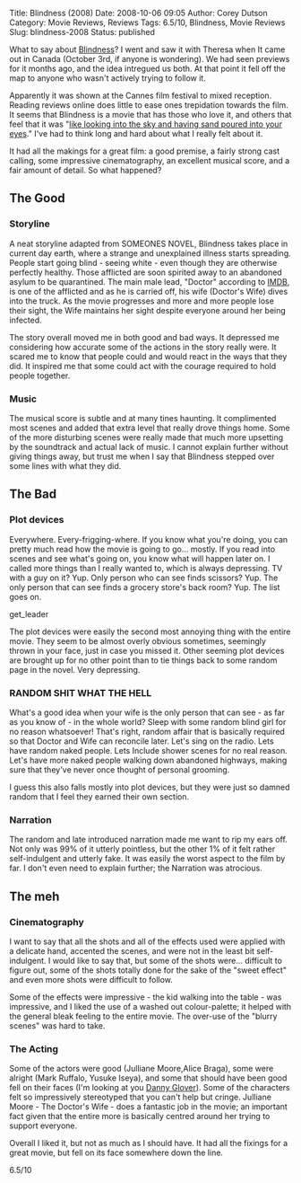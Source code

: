 Title: Blindness (2008)
Date: 2008-10-06 09:05
Author: Corey Dutson
Category: Movie Reviews, Reviews
Tags: 6.5/10, Blindness, Movie Reviews
Slug: blindness-2008
Status: published

What to say about
[Blindness](http://www.blindness-themovie.com/ "Blindness The Movie")? I
went and saw it with Theresa when It came out in Canada (October 3rd, if
anyone is wondering). We had seen previews for it months ago, and the
idea intregued us both. At that point it fell off the map to anyone who
wasn't actively trying to follow it.

Apparently it was shown at the Cannes film festival to mixed reception.
Reading reviews online does little to ease ones trepidation towards the
film. It seems that Blindness is a movie that has those who love it, and
others that feel that it was "<span class="story_body">[like looking
into the sky and having sand poured into your
eyes](http://www.filmthreat.com/index.php?section=reviews&Id=11233 "Blindness: reviewed")."
I've had to think long and hard about what I really felt about
it.</span>

It had all the makings for a great film: a good premise, a fairly strong
cast calling, some impressive cinematography, an excellent musical
score, and a fair amount of detail. So what happened?

<!-- PELICAN_END_SUMMARY -->

The Good
--------

### Storyline

A neat storyline adapted from SOMEONES NOVEL, Blindness takes place in
current day earth, where a strange and unexplained illness starts
spreading. People start going blind - seeing white - even though they
are otherwise perfectly healthy. Those afflicted are soon spirited away
to an abandoned asylum to be quarantined. The main male lead, "Doctor"
according to
[IMDB](http://www.imdb.com/title/tt0861689/ "IMDB: Blindness"), is one
of the afflicted and as he is carried off, his wife (Doctor's Wife)
dives into the truck. As the movie progresses and more and more people
lose their sight, the Wife maintains her sight despite everyone around
her being infected.

The story overall moved me in both good and bad ways. It depressed me
considering how accurate some of the actions in the story really were.
It scared me to know that people could and would react in the ways that
they did. It inspired me that some could act with the courage required
to hold people together.

### Music

The musical score is subtle and at many tines haunting. It complimented
most scenes and added that extra level that really drove things home.
Some of the more disturbing scenes were really made that much more
upsetting by the soundtrack and actual lack of music. I cannot explain
further without giving things away, but trust me when I say that
Blindness stepped over some lines with what they did.

The Bad
-------

### Plot devices

Everywhere. Every-frigging-where. If you know what you're doing, you can
pretty much read how the movie is going to go… mostly. If you read into
scenes and see what's going on, you know what will happen later on. I
called more things than I really wanted to, which is always depressing.
TV with a guy on it? Yup. Only person who can see finds scissors? Yup.
The only person that can see finds a grocery store's back room? Yup. The
list goes on.

get\_leader

The plot devices were easily the second most annoying thing with the
entire movie. They seem to be almost overly obvious sometimes, seemingly
thrown in your face, just in case you missed it. Other seeming plot
devices are brought up for no other point than to tie things back to
some random page in the novel. Very depressing.

### RANDOM SHIT WHAT THE HELL

What's a good idea when your wife is the only person that can see - as
far as you know of - in the whole world? Sleep with some random blind
girl for no reason whatsoever! That's right, random affair that is
basically required so that Doctor and Wife can reconcile later. Let's
sing on the radio. Lets have random naked people. Lets Include shower
scenes for no real reason. Let's have more naked people walking down
abandoned highways, making sure that they've never once thought of
personal grooming.

I guess this also falls mostly into plot devices, but they were just so
damned random that I feel they earned their own section.

### Narration

The random and late introduced narration made me want to rip my ears
off. Not only was 99% of it utterly pointless, but the other 1% of it
felt rather self-indulgent and utterly fake. It was easily the worst
aspect to the film by far. I don't even need to explain further; the
Narration was atrocious.

The meh
-------

### Cinematography

I want to say that all the shots and all of the effects used were
applied with a delicate hand, accented the scenes, and were not in the
least bit self-indulgent. I would like to say that, but some of the
shots were... difficult to figure out, some of the shots totally done
for the sake of the "sweet effect" and even more shots were difficult to
follow.

Some of the effects were impressive - the kid walking into the table -
was impressive, and I liked the use of a washed out colour-palette; it
helped with the general bleak feeling to the entire movie. The over-use
of the "blurry scenes" was hard to take.

### The Acting

Some of the actors were good (Julliane Moore,Alice Braga), some were
alright (Mark Ruffalo, Yusuke Iseya), and some that should have been
good fell on their faces (I'm looking at you [Danny
Glover](http://www.youtube.com/watch?v=3ecx5RabND0 "Danny Glover")).
Some of the characters felt so impressively stereotyped that you can't
help but cringe. Julliane Moore - The Doctor's Wife - does a fantastic
job in the movie; an important fact given that the entire more is
basically centred around her trying to support everyone.

Overall I liked it, but not as much as I should have. It had all the
fixings for a great movie, but fell on its face somewhere down the line.

6.5/10

